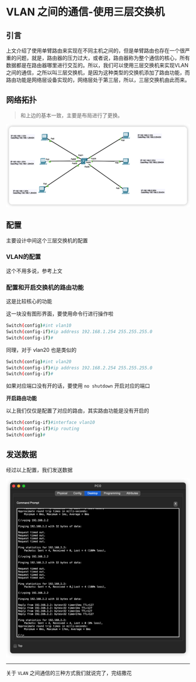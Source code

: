 # VLAN 之间的通信-使用三层交换机

## 引言

上文介绍了使用单臂路由来实现在不同主机之间的，但是单臂路由也存在一个很严重的问题，就是，路由器的压力过大，或者说，路由器称为整个通信的核心，所有数据都是在路由器哪里进行交互的。所以，我们可以使用三层交换机来实现VLAN 之间的通信，之所以叫三层交换机，是因为这种类型的交换机添加了路由功能，而路由功能是网络层设备实现的，网络层处于第三层，所以，三层交换机由此而来。

## 网络拓扑

> 和上边的基本一致，主要是布局进行了更换。

![网络拓扑](./image-20221112153702874.png)

## 配置

主要设计中间这个三层交换机的配置

### VLAN的配置

这个不用多说，参考上文

### 配置和开启交换机的路由功能

这是比较核心的功能

这一块没有图形界面，要使用命令行进行操作啦

```bash
Switch(config)#int vlan10
Switch(config-if)#ip address 192.168.1.254 255.255.255.0
Switch(config-if)#
```



同理，对于 vlan20 也是类似的



```bash
Switch(config)#int vlan20
Switch(config-if)#ip address 192.168.2.254 255.255.255.0
Switch(config-if)#
```

如果对应端口没有开的话，要使用 `no shutdown` 开启对应的端口



**开启路由功能**

以上我们仅仅是配置了对应的路由，其实路由功能是没有开启的

```bash
Switch(config-if)#interface vlan10
Switch(config-if)#ip routing
Switch(config)#
```

## 发送数据

经过以上配置，我们发送数据

![发送数据](./image-20221112154412782.png)

----

关于 `VLAN` 之间通信的三种方式我们就说完了，完结撒花



